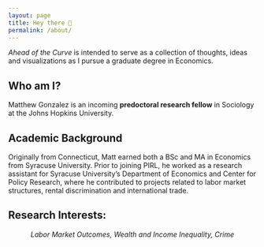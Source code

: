 ```yaml
---
layout: page
title: Hey there 👋
permalink: /about/
---
```


*Ahead of the Curve* is intended to serve as a collection of thoughts, ideas and visualizations as I pursue a graduate degree in Economics. 

## Who am I? 
Matthew Gonzalez is an incoming **predoctoral research fellow** in Sociology at the Johns Hopkins University. 

## Academic Background
Originally from Connecticut, Matt earned both a BSc and MA in Economics from Syracuse University. Prior to joining PIRL, he worked as a research assistant for Syracuse University’s Department of Economics and Center for Policy Research, where he contributed to projects related to labor market structures, rental discrimination and international trade. 

## Research Interests: 

<div align="center">
  <i> Labor Market Outcomes, Wealth and Income Inequality, Crime </i>
</div>

